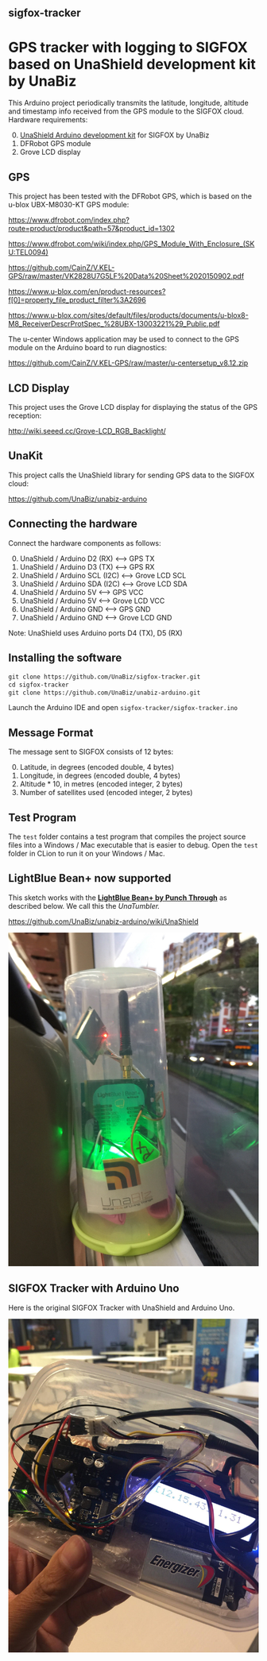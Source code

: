 ## sigfox-tracker
# GPS tracker with logging to SIGFOX based on UnaShield development kit by UnaBiz

This Arduino project periodically transmits the latitude, longitude, altitude and timestamp
info received from the GPS module to the SIGFOX cloud. Hardware requirements:

0. [UnaShield Arduino development kit](https://github.com/UnaBiz/unabiz-arduino/wiki/UnaShield) for SIGFOX by UnaBiz
0. DFRobot GPS module
0. Grove LCD display

## GPS

This project has been tested with the DFRobot GPS, which is based on the u-blox UBX-M8030-KT GPS module:

https://www.dfrobot.com/index.php?route=product/product&path=57&product_id=1302

https://www.dfrobot.com/wiki/index.php/GPS_Module_With_Enclosure_(SKU:TEL0094)

https://github.com/CainZ/V.KEL-GPS/raw/master/VK2828U7G5LF%20Data%20Sheet%2020150902.pdf

https://www.u-blox.com/en/product-resources?f[0]=property_file_product_filter%3A2696

https://www.u-blox.com/sites/default/files/products/documents/u-blox8-M8_ReceiverDescrProtSpec_%28UBX-13003221%29_Public.pdf

The u-center Windows application may be used to connect to the GPS module on
the Arduino board to run diagnostics:

https://github.com/CainZ/V.KEL-GPS/raw/master/u-centersetup_v8.12.zip

## LCD Display

This project uses the Grove LCD display for displaying the status of the GPS reception:

http://wiki.seeed.cc/Grove-LCD_RGB_Backlight/

## UnaKit

This project calls the UnaShield library for sending GPS data to the SIGFOX cloud:

https://github.com/UnaBiz/unabiz-arduino

## Connecting the hardware

Connect the hardware components as follows:

0. UnaShield / Arduino D2 (RX) <--> GPS TX
0. UnaShield / Arduino D3 (TX) <--> GPS RX
0. UnaShield / Arduino SCL (I2C) <--> Grove LCD SCL
0. UnaShield / Arduino SDA (I2C) <--> Grove LCD SDA
0. UnaShield / Arduino 5V <--> GPS VCC
0. UnaShield / Arduino 5V <--> Grove LCD VCC
0. UnaShield / Arduino GND <--> GPS GND
0. UnaShield / Arduino GND <--> Grove LCD GND

Note: UnaShield uses Arduino ports D4 (TX), D5 (RX)

## Installing the software

```
git clone https://github.com/UnaBiz/sigfox-tracker.git
cd sigfox-tracker
git clone https://github.com/UnaBiz/unabiz-arduino.git
```

Launch the Arduino IDE and open `sigfox-tracker/sigfox-tracker.ino`

## Message Format

The message sent to SIGFOX consists of 12 bytes:

0. Latitude, in degrees (encoded double, 4 bytes)
0. Longitude, in degrees (encoded double, 4 bytes)
0. Altitude * 10, in metres (encoded integer, 2 bytes)
0. Number of satellites used (encoded integer, 2 bytes)

## Test Program

The `test` folder contains a test program that compiles the project source files
into a Windows / Mac executable that is easier to debug.  Open the `test` folder
in CLion to run it on your Windows / Mac.

## LightBlue Bean+ now supported

This sketch works with the **[LightBlue Bean+ by Punch Through](https://punchthrough.com/bean)** as described below.
We call this the *UnaTumbler.*

https://github.com/UnaBiz/unabiz-arduino/wiki/UnaShield

![UnaTumbler SIGFOX Tracker](https://github.com/UnaBiz/media/blob/master/sigfox-tracker/unatumbler-bus.jpg)

## SIGFOX Tracker with Arduino Uno

Here is the original SIGFOX Tracker with UnaShield and Arduino Uno.

![SIGFOX Tracker with Arduino Uno](https://github.com/UnaBiz/media/blob/master/sigfox-tracker/sigfox-tracker.jpg)

